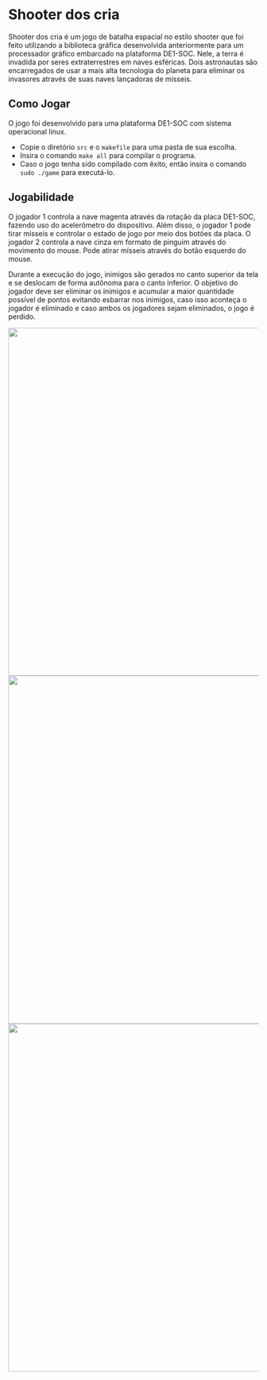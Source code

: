 # Shooter dos cria
Shooter dos cria é um jogo de batalha espacial no estilo shooter que foi feito utilizando a biblioteca gráfica desenvolvida anteriormente para um processador gráfico embarcado na plataforma DE1-SOC.
Nele, a terra é invadida por seres extraterrestres em naves esféricas. Dois astronautas são encarregados de usar a mais alta tecnologia do planeta para eliminar os invasores através de suas naves lançadoras de mísseis.

## Como Jogar

O jogo foi desenvolvido para uma plataforma DE1-SOC com sistema operacional linux. 
- Copie o diretório `src` e o `makefile` para uma pasta de sua escolha.
- Insira o comando `make all` para compilar o programa.
- Caso o jogo tenha sido compilado com êxito, então insira o comando `sudo ./game` para executá-lo.

## Jogabilidade

O jogador 1 controla a nave magenta através da rotação da placa DE1-SOC, fazendo uso do acelerômetro do dispositivo. Além disso, o jogador 1 pode tirar mísseis e controlar o estado de jogo por meio dos botões da placa. O jogador 2 controla a nave cinza em formato de pinguim através do movimento do mouse. Pode atirar mísseis através do botão esquerdo do mouse.

Durante a execução do jogo, inimigos são gerados no canto superior da tela e se deslocam de forma autônoma para o canto inferior. O objetivo do jogador deve ser eliminar os inimigos e acumular a maior quantidade possível de pontos evitando esbarrar nos inimigos, caso isso aconteça o jogador é eliminado e caso ambos os jogadores sejam eliminados, o jogo é perdido.

<img src="https://github.com/user-attachments/assets/7485b9bc-31a6-4715-b8c6-df57bbc80b9c" width="700">

<img src="https://github.com/user-attachments/assets/f8bf73a8-d905-4a10-b1e1-441fae57c8e1" width="700">

<img src="https://github.com/user-attachments/assets/998a3f10-9e1d-4efd-83f7-ceb0bd82720c" width="700">




